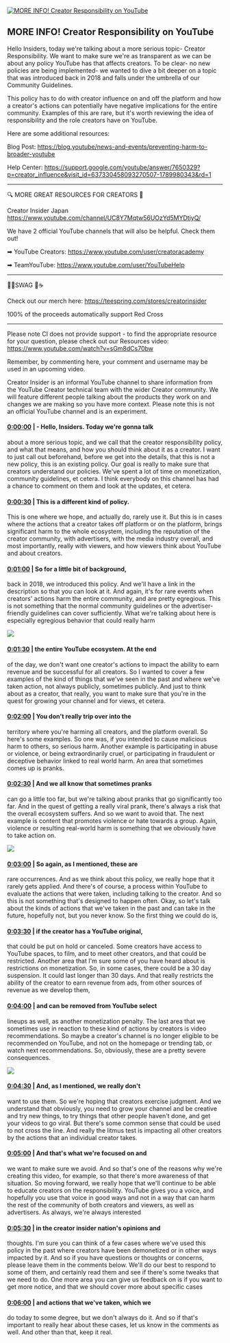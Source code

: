 [![MORE INFO! Creator Responsibility on YouTube](https://i.ytimg.com/vi/KI2nikpm3A8/maxresdefault.jpg)](https://www.youtube.com/watch?v=KI2nikpm3A8)

## MORE INFO! Creator Responsibility on YouTube

Hello Insiders, today we're talking about a more serious topic- Creator Responsibility. We want to make sure we're as transparent as we can be about any policy YouTube has that affects creators. To be clear- no new policies are being implemented- we wanted to dive a bit deeper on a topic that was introduced back in 2018 and falls under the umbrella of our Community Guidelines.



This policy has to do with creator influence on and off the platform and how a creator's actions can potentially have negative implications for the entire community. Examples of this are rare, but it's worth reviewing the idea of responsibility and the role creators have on YouTube.   



Here are some additional resources:

Blog Post: https://blog.youtube/news-and-events/preventing-harm-to-broader-youtube

Help Center: https://support.google.com/youtube/answer/7650329?p=creator_influence&visit_id=637330458093270507-1789980343&rd=1



-------------------------------------------



🔍 MORE GREAT RESOURCES FOR CREATORS 🔎



Creator Insider Japan https://www.youtube.com/channel/UC8Y7Mqtw56UOzYd5MYDtiyQ/



We have 2 official YouTube channels that will also be helpful. Check them out! 



➡ YouTube Creators: https://www.youtube.com/user/creatoracademy



➡ TeamYouTube: https://www.youtube.com/user/YouTubeHelp



-------------------------------------------



👕👚SWAG 🎽☕



Check out our merch here: https://teespring.com/stores/creatorinsider



100% of the proceeds automatically support Red Cross



-------------------------------------------

Please note CI does not provide support - to find the appropriate resource for your question, please check out our Resources video: https://www.youtube.com/watch?v=sGm8dCs70bw



Remember, by commenting here, your comment and username may be used in an upcoming video.



Creator Insider is an informal YouTube channel to share information from the YouTube Creator technical team with the wider Creator community. We will feature different people talking about the products they work on and changes we are making so you have more context. Please note this is not an official YouTube channel and is an experiment.



#### [0:00:00](https://www.youtube.com/watch?v=KI2nikpm3A8&t=0) |  - Hello, Insiders. Today we're gonna talk

about a more serious topic, and we call that the creator responsibility policy, and what that means, and how you should think about it as a creator. I want to just call out beforehand, before we get into the details, that this is not a new policy, this is an existing policy. Our goal is really to make sure that creators understand our policies. We've spent a lot of time on monetization, community guidelines, et cetera. I think everybody on this channel has had a chance to comment on them and look at the updates, et cetera.  

#### [0:00:30](https://www.youtube.com/watch?v=KI2nikpm3A8&t=30) |  This is a different kind of policy.

This is one where we hope, and actually do, rarely use it. But this is in cases where the actions that a creator takes off platform or on the platform, brings significant harm to the whole ecosystem, including the reputation of the creator community, with advertisers, with the media industry overall, and most importantly, really with viewers, and how viewers think about YouTube and about creators.  

#### [0:01:00](https://www.youtube.com/watch?v=KI2nikpm3A8&t=60) |  So for a little bit of background,

back in 2018, we introduced this policy. And we'll have a link in the description so that you can look at it. And again, it's for rare events when creators' actions harm the entire community, and are pretty egregious. This is not something that the normal community guidelines or the advertiser-friendly guidelines can cover sufficiently. What we're talking about here is especially egregious behavior that could really harm  

![](https://i.ytimg.com/vi/KI2nikpm3A8/maxres1.jpg)



#### [0:01:30](https://www.youtube.com/watch?v=KI2nikpm3A8&t=90) |  the entire YouTube ecosystem. At the end

of the day, we don't want one creator's actions to impact the ability to earn revenue and be successful for all creators. So I wanted to cover a few examples of the kind of things that we've seen in the past and where we've taken action, not always publicly, sometimes publicly. And just to think about as a creator, that really, you want to make sure that you're in the quest for growing your channel and for views, et cetera.  

#### [0:02:00](https://www.youtube.com/watch?v=KI2nikpm3A8&t=120) |  You don't really trip over into the

territory where you're harming all creators, and the platform overall. So here's some examples. So one was, if you intended to cause malicious harm to others, so serious harm. Another example is participating in abuse or violence, or being extraordinarily cruel, or participating in fraudulent or deceptive behavior linked to real world harm. An area that sometimes comes up is pranks.  

#### [0:02:30](https://www.youtube.com/watch?v=KI2nikpm3A8&t=150) |  And we all know that sometimes pranks

can go a little too far, but we're talking about pranks that go significantly too far. And in the quest of getting a really viral prank, there's always a risk that the overall ecosystem suffers. And so we want to avoid that. The next example is content that promotes violence or hate towards a group. Again, violence or resulting real-world harm is something that we obviously have to take action on.  

![](https://i.ytimg.com/vi/KI2nikpm3A8/maxres2.jpg)



#### [0:03:00](https://www.youtube.com/watch?v=KI2nikpm3A8&t=180) |  So again, as I mentioned, these are

rare occurrences. And as we think about this policy, we really hope that it rarely gets applied. And there's of course, a process within YouTube to evaluate the actions that were taken, including talking to the creator. And so this is not something that's designed to happen often. Okay, so let's talk about the kinds of actions that we've taken in the past and can take in the future, hopefully not, but you never know. So the first thing we could do is,  

#### [0:03:30](https://www.youtube.com/watch?v=KI2nikpm3A8&t=210) |  if the creator has a YouTube original,

that could be put on hold or canceled. Some creators have access to YouTube spaces, to film, and to meet other creators, and that could be restricted. Another area that I'm sure some of you have heard about is restrictions on monetization. So, in some cases, there could be a 30 day suspension. It could last longer than 30 days. And that really restricts the ability of the creator to earn revenue from ads, from other sources of revenue as we develop them,  

#### [0:04:00](https://www.youtube.com/watch?v=KI2nikpm3A8&t=240) |  and can be removed from YouTube select

lineups as well, as another monetization penalty. The last area that we sometimes use in reaction to these kind of actions by creators is video recommendations. So maybe a creator's channel is no longer eligible to be recommended on YouTube, and not on the homepage or trending tab, or watch next recommendations. So, obviously, these are a pretty severe consequences.  

![](https://i.ytimg.com/vi/KI2nikpm3A8/maxres3.jpg)



#### [0:04:30](https://www.youtube.com/watch?v=KI2nikpm3A8&t=270) |  And, as I mentioned, we really don't

want to use them. So we're hoping that creators exercise judgment. And we understand that obviously, you need to grow your channel and be creative and try new things, to try things that other people haven't done, and get your videos to go viral. But there's some common sense that could be used to not cross the line. And really the litmus test is impacting all other creators by the actions that an individual creator takes.  

#### [0:05:00](https://www.youtube.com/watch?v=KI2nikpm3A8&t=300) |  And that's what we're focused on and

we want to make sure we avoid. And so that's one of the reasons why we're creating this video, for example, so that there's more awareness of that situation. So moving forward, we really hope that we'll continue to be able to educate creators on the responsibility. YouTube gives you a voice, and hopefully you use that voice in good ways and not in a way that can harm the rest of the community of both creators and viewers, as well as advertisers. As always, we're always interested  

#### [0:05:30](https://www.youtube.com/watch?v=KI2nikpm3A8&t=330) |  in the creator insider nation's opinions and

thoughts. I'm sure you can think of a few cases where we've used this policy in the past where creators have been demonetized or in other ways impacted by it. And so if you have questions or thoughts or concerns, please leave them in the comments below. We'll do our best to respond to some of them, and certainly read them and see if there's some tweaks that we need to do. One more area you can give us feedback on is if you want to get more notice, and that we should cover more about specific cases  

#### [0:06:00](https://www.youtube.com/watch?v=KI2nikpm3A8&t=360) |  and actions that we've taken, which we

do today to some degree, but we don't always do it. And so if that's important to really hear about these cases, let us know in the comments as well. And other than that, keep it real.  
